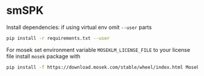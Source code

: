 smSPK
=====
Install dependencies:
if using virtual env omit `--user` parts
```bash
pip install -r requirements.txt --user
```
For mosek set environment variable `MOSEKLM_LICENSE_FILE` to your license file
install `mosek` package with
```bash
pip install -f https://download.mosek.com/stable/wheel/index.html Mosek --user
```
